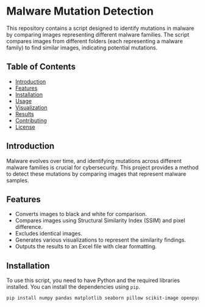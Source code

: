 # Malware Mutation Detection

This repository contains a script designed to identify mutations in malware by comparing images representing different malware families. The script compares images from different folders (each representing a malware family) to find similar images, indicating potential mutations.

## Table of Contents
- [Introduction](#introduction)
- [Features](#features)
- [Installation](#installation)
- [Usage](#usage)
- [Visualization](#visualization)
- [Results](#results)
- [Contributing](#contributing)
- [License](#license)

## Introduction
Malware evolves over time, and identifying mutations across different malware families is crucial for cybersecurity. This project provides a method to detect these mutations by comparing images that represent malware samples.

## Features
- Converts images to black and white for comparison.
- Compares images using Structural Similarity Index (SSIM) and pixel difference.
- Excludes identical images.
- Generates various visualizations to represent the similarity findings.
- Outputs the results to an Excel file with clear formatting.

## Installation
To use this script, you need to have Python and the required libraries installed. You can install the dependencies using `pip`.

```bash
pip install numpy pandas matplotlib seaborn pillow scikit-image openpyxl tqdm
